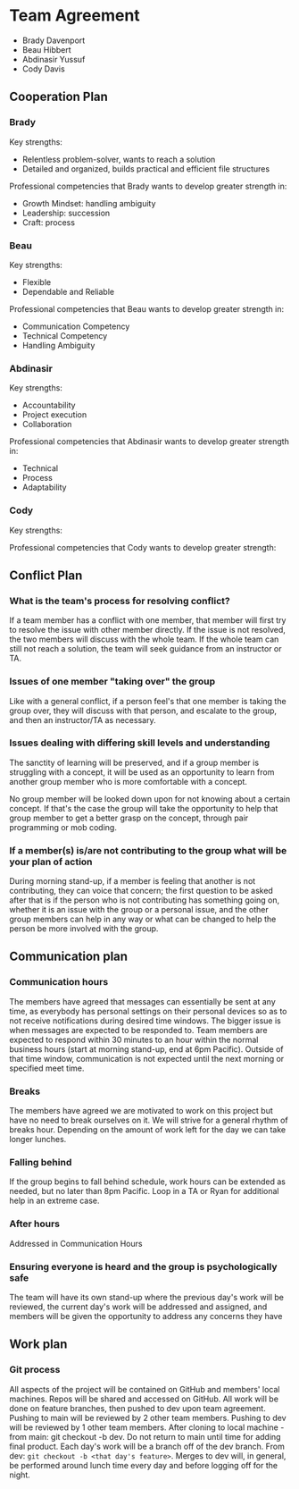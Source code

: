 # Team Agreement

- Brady Davenport
- Beau Hibbert
- Abdinasir Yussuf
- Cody Davis

## Cooperation Plan

### Brady

Key strengths:

- Relentless problem-solver, wants to reach a solution
- Detailed and organized, builds practical and efficient file structures

Professional competencies that Brady wants to develop greater strength in:

- Growth Mindset: handling ambiguity
- Leadership: succession
- Craft: process

### Beau

Key strengths:

- Flexible
- Dependable and Reliable

Professional competencies that Beau wants to develop greater strength in:

- Communication Competency
- Technical Competency
- Handling Ambiguity

### Abdinasir

Key strengths:

- Accountability
- Project execution
- Collaboration

Professional competencies that Abdinasir wants to develop greater strength in:

- Technical
- Process
- Adaptability

### Cody

Key strengths:

Professional competencies that Cody wants to develop greater strength:

## Conflict Plan

### What is the team's process for resolving conflict?

If a team member has a conflict with one member, that member will first try to resolve the issue with other member directly. If the issue is not resolved, the two members will discuss with the whole team. If the whole team can still not reach a solution, the team will seek guidance from an instructor or TA.

### Issues of one member "taking over" the group

Like with a general conflict, if a person feel's that one member is taking the group over, they will discuss with that person, and escalate to the group, and then an instructor/TA as necessary.

### Issues dealing with differing skill levels and understanding

The sanctity of learning will be preserved, and if a group member is struggling with a concept, it will be used as an opportunity to learn from another group member who is more comfortable with a concept.

No group member will be looked down upon for not knowing about a certain concept. If that's the case the group will take the opportunity to help that group member to get a better grasp on the concept, through pair programming or mob coding.

### If a member(s) is/are not contributing to the group what will be your plan of action

During morning stand-up, if a member is feeling that another is not contributing, they can voice that concern; the first question to be asked after that is if the person who is not contributing has something going on, whether it is an issue with the group or a personal issue, and the other group members can help in any way or what can be changed to help the person be more involved with the group.

## Communication plan

### Communication hours

The members have agreed that messages can essentially be sent at any time, as everybody has personal settings on their personal devices so as to not receive notifications during desired time windows. The bigger issue is when messages are expected to be responded to. Team members are expected to respond within 30 minutes to an hour within the normal business hours (start at morning stand-up, end at 6pm Pacific). Outside of that time window, communication is not expected until the next morning or specified meet time.

### Breaks

The members have agreed we are motivated to work on this project but have no need to break ourselves on it. We will strive for a general rhythm of breaks hour. Depending on the amount of work left for the day we can take longer lunches.

### Falling behind

If the group begins to fall behind schedule, work hours can be extended as needed, but no later than 8pm Pacific. Loop in a TA or Ryan for additional help in an extreme case.

### After hours

Addressed in Communication Hours

### Ensuring everyone is heard and the group is psychologically safe

 The team will have its own stand-up where the previous day's work will be reviewed, the current day's work will be addressed and assigned, and members will be given the opportunity to address any concerns they have

## Work plan

### Git process

All aspects of the project will be contained on GitHub and members' local machines.
Repos will be shared and accessed on GitHub.
All work will be done on feature branches, then pushed to dev upon team agreement. Pushing to main will be reviewed by 2 other team members. Pushing to dev will be reviewed by 1 other team members.
After cloning to local machine - from main: git checkout -b dev.
Do not return to main until time for adding final product.
Each day's work will be a branch off of the dev branch.
From dev: `git checkout -b <that day's feature>`.
Merges to dev will, in general, be performed around lunch time every day and before logging off for the night.
